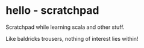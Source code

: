# hello - scratchpad

Scratchpad while learning scala and other stuff.

Like baldricks trousers, nothing of interest lies within!
